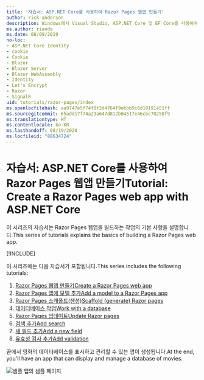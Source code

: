 ```yaml
---
title: '자습서: ASP.NET Core를 사용하여 Razor Pages 웹앱 만들기'
author: rick-anderson
description: Windows에서 Visual Studio, ASP.NET Core 및 EF Core를 사용하여 Razor Pages 웹앱을 만듭니다.
ms.author: riande
ms.date: 08/09/2019
no-loc:
- ASP.NET Core Identity
- cookie
- Cookie
- Blazor
- Blazor Server
- Blazor WebAssembly
- Identity
- Let's Encrypt
- Razor
- SignalR
uid: tutorials/razor-pages/index
ms.openlocfilehash: aa9747e5f74f0f2d4764f9ebbb5c6d19191451ff
ms.sourcegitcommit: 65add17f74a29a647d812b04517e46cbc78258f9
ms.translationtype: HT
ms.contentlocale: ko-KR
ms.lasthandoff: 08/19/2020
ms.locfileid: "88634724"
---
```

# <a name="tutorial-create-a-no-locrazor-pages-web-app-with-aspnet-core"></a><span data-ttu-id="3d8c1-103">자습서: ASP.NET Core를 사용하여 Razor Pages 웹앱 만들기</span><span class="sxs-lookup"><span data-stu-id="3d8c1-103">Tutorial: Create a Razor Pages web app with ASP.NET Core</span></span>

<span data-ttu-id="3d8c1-104">이 시리즈의 자습서는 Razor Pages 웹앱을 빌드하는 작업의 기본 사항을 설명합니다.</span><span class="sxs-lookup"><span data-stu-id="3d8c1-104">This series of tutorials explains the basics of building a Razor Pages web app.</span></span> 

[!INCLUDE[](~/includes/advancedRP.md)]

<span data-ttu-id="3d8c1-105">이 시리즈에는 다음 자습서가 포함됩니다.</span><span class="sxs-lookup"><span data-stu-id="3d8c1-105">This series includes the following tutorials:</span></span>

1. [<span data-ttu-id="3d8c1-106">Razor Pages 웹앱 만들기</span><span class="sxs-lookup"><span data-stu-id="3d8c1-106">Create a Razor Pages web app</span></span>](xref:tutorials/razor-pages/razor-pages-start)
1. [<span data-ttu-id="3d8c1-107">Razor Pages 앱에 모델 추가</span><span class="sxs-lookup"><span data-stu-id="3d8c1-107">Add a model to a Razor Pages app</span></span>](xref:tutorials/razor-pages/model)
1. [<span data-ttu-id="3d8c1-108">Razor Pages 스캐폴드(생성)</span><span class="sxs-lookup"><span data-stu-id="3d8c1-108">Scaffold (generate) Razor pages</span></span>](xref:tutorials/razor-pages/page)
1. [<span data-ttu-id="3d8c1-109">데이터베이스 작업</span><span class="sxs-lookup"><span data-stu-id="3d8c1-109">Work with a database</span></span>](xref:tutorials/razor-pages/sql)
1. [<span data-ttu-id="3d8c1-110">Razor Pages 업데이트</span><span class="sxs-lookup"><span data-stu-id="3d8c1-110">Update Razor pages</span></span>](xref:tutorials/razor-pages/da1)
1. [<span data-ttu-id="3d8c1-111">검색 추가</span><span class="sxs-lookup"><span data-stu-id="3d8c1-111">Add search</span></span>](xref:tutorials/razor-pages/search)
1. [<span data-ttu-id="3d8c1-112">새 필드 추가</span><span class="sxs-lookup"><span data-stu-id="3d8c1-112">Add a new field</span></span>](xref:tutorials/razor-pages/new-field)
1. [<span data-ttu-id="3d8c1-113">유효성 검사 추가</span><span class="sxs-lookup"><span data-stu-id="3d8c1-113">Add validation</span></span>](xref:tutorials/razor-pages/validation)

<span data-ttu-id="3d8c1-114">끝에서 영화의 데이터베이스를 표시하고 관리할 수 있는 앱이 생성됩니다.</span><span class="sxs-lookup"><span data-stu-id="3d8c1-114">At the end, you'll have an app that can display and manage a database of movies.</span></span>

![샘플 앱의 샘플 페이지](index/_static/sample-page.png)
